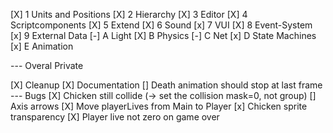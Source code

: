 [X]  1   Units and Positions
[X]  2   Hierarchy
[X]  3   Editor
[X]  4   Scriptcomponents
[X]  5   Extend
[X]  6   Sound
[x]  7   VUI
[X]  8   Event-System
[x]  9   External Data
[-]  A   Light
[X]  B   Physics
[-]  C   Net
[x]  D   State Machines
[x]  E   Animation

--- Overal Private

[X] Cleanup
[X] Documentation
[] Death animation should stop at last frame
--- Bugs
[X] Chicken still collide (-> set the collision mask=0, not group)
[] Axis arrows
[X] Move playerLives from Main to Player
[x] Chicken sprite transparency
[X] Player live not zero on game over
